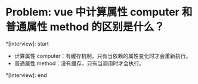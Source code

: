 # Problem: vue 中计算属性 computer 和普通属性 method 的区别是什么？

\*[interview]: start

- 计算属性 computer：有缓存机制，只有当依赖的属性变化时才会重新执行。
- 普通属性 method：没有缓存，只有当调用时才会执行。

\*[interview]: end
